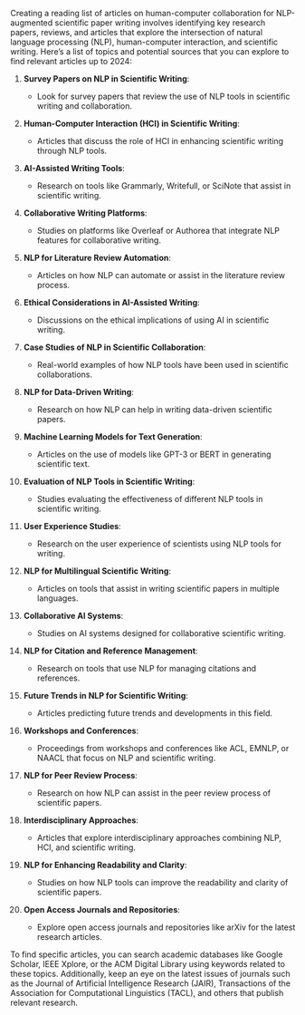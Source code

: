 Creating a reading list of articles on human-computer collaboration for NLP-augmented scientific paper writing involves identifying key research papers, reviews, and articles that explore the intersection of natural language processing (NLP), human-computer interaction, and scientific writing. Here’s a list of topics and potential sources that you can explore to find relevant articles up to 2024:

1. **Survey Papers on NLP in Scientific Writing**:
   - Look for survey papers that review the use of NLP tools in scientific writing and collaboration.

2. **Human-Computer Interaction (HCI) in Scientific Writing**:
   - Articles that discuss the role of HCI in enhancing scientific writing through NLP tools.

3. **AI-Assisted Writing Tools**:
   - Research on tools like Grammarly, Writefull, or SciNote that assist in scientific writing.

4. **Collaborative Writing Platforms**:
   - Studies on platforms like Overleaf or Authorea that integrate NLP features for collaborative writing.

5. **NLP for Literature Review Automation**:
   - Articles on how NLP can automate or assist in the literature review process.

6. **Ethical Considerations in AI-Assisted Writing**:
   - Discussions on the ethical implications of using AI in scientific writing.

7. **Case Studies of NLP in Scientific Collaboration**:
   - Real-world examples of how NLP tools have been used in scientific collaborations.

8. **NLP for Data-Driven Writing**:
   - Research on how NLP can help in writing data-driven scientific papers.

9. **Machine Learning Models for Text Generation**:
   - Articles on the use of models like GPT-3 or BERT in generating scientific text.

10. **Evaluation of NLP Tools in Scientific Writing**:
    - Studies evaluating the effectiveness of different NLP tools in scientific writing.

11. **User Experience Studies**:
    - Research on the user experience of scientists using NLP tools for writing.

12. **NLP for Multilingual Scientific Writing**:
    - Articles on tools that assist in writing scientific papers in multiple languages.

13. **Collaborative AI Systems**:
    - Studies on AI systems designed for collaborative scientific writing.

14. **NLP for Citation and Reference Management**:
    - Research on tools that use NLP for managing citations and references.

15. **Future Trends in NLP for Scientific Writing**:
    - Articles predicting future trends and developments in this field.

16. **Workshops and Conferences**:
    - Proceedings from workshops and conferences like ACL, EMNLP, or NAACL that focus on NLP and scientific writing.

17. **NLP for Peer Review Process**:
    - Research on how NLP can assist in the peer review process of scientific papers.

18. **Interdisciplinary Approaches**:
    - Articles that explore interdisciplinary approaches combining NLP, HCI, and scientific writing.

19. **NLP for Enhancing Readability and Clarity**:
    - Studies on how NLP tools can improve the readability and clarity of scientific papers.

20. **Open Access Journals and Repositories**:
    - Explore open access journals and repositories like arXiv for the latest research articles.

To find specific articles, you can search academic databases like Google Scholar, IEEE Xplore, or the ACM Digital Library using keywords related to these topics. Additionally, keep an eye on the latest issues of journals such as the Journal of Artificial Intelligence Research (JAIR), Transactions of the Association for Computational Linguistics (TACL), and others that publish relevant research.